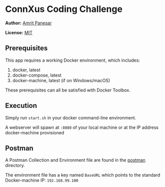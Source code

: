 # ConnXus Coding Challenge

**Author:** [Amrit Panesar](mailto:me@amrit.be)

**License:** [MIT](./LICENSE)


## Prerequisites

This app requires a working Docker environment, which includes:

1. docker, latest
2. docker-compose, latest
3. docker-machine, latest (if on Windows/macOS)

These prerequisites can all be satisfied with Docker Toolbox.


## Execution

Simply run `start.sh` in your docker command-line environment.

A webserver will spawn at `:8080` of your local machine or at the IP address docker-machine provisioned


## Postman

A Postman Collection and Environment file are found in the [postman](./postman) directory.

The environment file has a key named `BaseURL` which points to the standard Docker-machine IP: `192.168.99.100`
 
